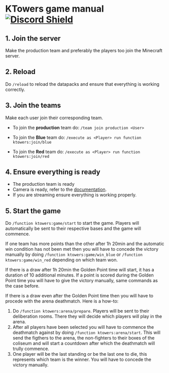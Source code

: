 # KTowers game manual [<img src="https://discord.com/api/guilds/1198811434436538399/widget.png?style=shield" alt="Discord Shield"/>](https://discord.gg/nvR8RwQnVE)
## 1. Join the server
Make the production team and preferably the players too join the Minecraft server.

## 2. Reload
Do ``/reload`` to reload the datapacks and ensure that everything is working correctly.

## 3. Join the teams
Make each user join their corresponding team.

 - To join the **production** team do: ``/team join production <User>``

- To join the **Blue** team do: ``/execute as <Player> run function ktowers:join/blue``

- To join the **Red** team do: ``/execute as <Player> run function ktowers:join/red``

## 4. Ensure everything is ready
- The production team is ready
- Camera is ready, refer to the [documentation](https://github.com/Kcona/CameraShortcuts).
- If you are streaming ensure everything is working properly.

## 5. Start the game
Do ``/function ktowers:game/start`` to start the game. Players will automatically be sent to their respective bases and the game will commence.

If one team has more points than the other after 1h 20min and the automatic win condition has not been met then you will have to concede the victory manually by doing ``/function ktowers:game/win_blue`` or ``/function ktowers:game/win_red`` depending on which team won.

If there is a draw after 1h 20min the Golden Point time will start, it has a duration of 10 additional minutes. If a point is scored during the Golden Point time you will have to give the victory manually, same commands as the case before.

If there is a draw even after the Golden Point time then you will have to procede with the arena deathmatch. Here is a how-to:

1. Do ``/function ktowers:arena/prepare``. Players will be sent to their deliberation rooms. There they will decide which players will play in the arena.
2. After all players have been selected you will have to commence the deathmatch against by doing ``/function ktowers:arena/start``. This will send the figthers to the arena, the non-fighters to their boxes of the coliseum and will start a countdown after which the deathmatch will trully commence.
3. One player will be the last standing or be the last one to die, this represents which team is the winner. You will have to concede the victory manually.
